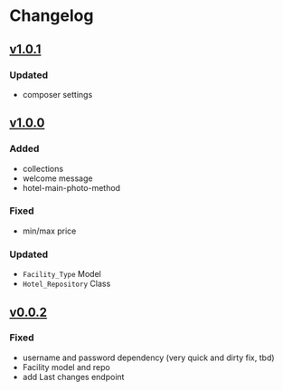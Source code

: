 # Changelog

## [v1.0.1]

### Updated

+ composer settings

## [v1.0.0]

### Added

+ collections
+ welcome message
+ hotel-main-photo-method

### Fixed

+ min/max price

### Updated

+ `Facility_Type` Model
+ `Hotel_Repository` Class

## [v0.0.2]

### Fixed

+ username and password dependency (very quick and dirty fix, tbd)
+ Facility model and repo 
+ add Last changes endpoint

[v1.0.1]: https://github.com/towa-digital/booking-com-sdk/releases/tag/v1.0.1
[v1.0.0]: https://github.com/towa-digital/booking-com-sdk/releases/tag/v1.0.0
[v0.0.2]: https://github.com/towa-digital/booking-com-sdk/releases/tag/v0.0.2
[unreleased]: https://github.com/towa-digital/booking-com-sdk/tree/develop